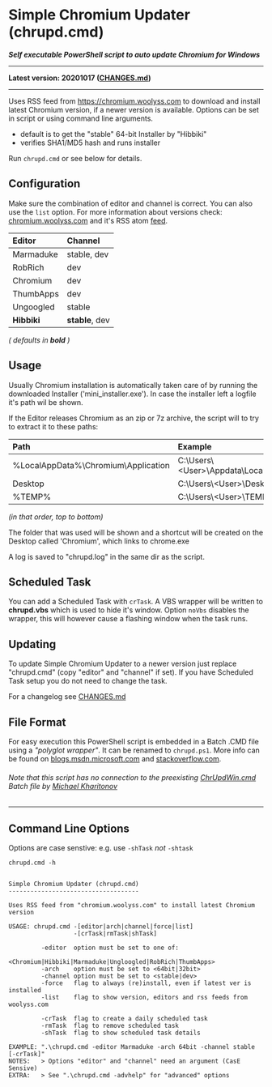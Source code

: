 # Simple Chromium Updater (chrupd.cmd)

_**Self executable PowerShell script to auto update Chromium for Windows**_

---

**Latest version: 20201017 ([CHANGES.md](CHANGES.md))**

---

Uses RSS feed from <https://chromium.woolyss.com> to download and install latest Chromium version, if a newer version is available. Options can be set in script or using command line arguments.

- default is to get the "stable" 64-bit Installer by "Hibbiki"
- verifies SHA1/MD5 hash and runs installer

Run `chrupd.cmd` or see below for details.

## Configuration

Make sure the combination of editor and channel is correct. You can also use  the `list` option. For more information about versions check: [chromium.woolyss.com](https://chromium.woolyss.com/?cut=1&ago=1) and it's RSS atom [feed](https://chromium.woolyss.com/feed/windows-64-bit).

| Editor       | Channel      |
|:-------------|:-------------|
| Marmaduke    | stable, dev  |
| RobRich      | dev          |
| Chromium     | dev          |
| ThumbApps    | dev          |
| Ungoogled    | stable       |
| **Hibbiki**  | **stable**, dev  |

_( defaults in **bold**  )_

## Usage

Usually Chromium installation is automatically taken care of by running the downloaded Installer ('mini_installer.exe'). In case the installer left a logfile it's path wil be shown.

If the Editor releases Chromium as an zip or 7z archive, the script will to try to extract it to these paths:

| Path                                   | Example                                   |
|:---------------------------------------|:------------------------------------------|
| %LocalAppData%\Chromium\Application    | C:\Users\\<User\>\Appdata\Local\Chromium  |
| Desktop                                | C:\Users\\<User\>\Desktop                 |
| %TEMP%                                 | C:\Users\\\<User\>\TEMP                   |

_(in that order, top to bottom)_

The folder that was used will be shown and a shortcut will be created on the Desktop called 'Chromium', which links to chrome.exe

A log is saved to "chrupd.log" in the same dir as the script.

## Scheduled Task

You can add a Scheduled Task with ```crTask```. A VBS wrapper will be written to **chrupd.vbs** which is used to hide it's window. Option ```noVbs``` disables the wrapper, this will however cause a flashing window when the task runs.

## Updating

To update Simple Chromium Updater to a newer version just replace "chrupd.cmd" (copy "editor" and "channel" if set). If you have Scheduled Task setup you do not need to change the task.

For a changelog see [CHANGES.md](CHANGES.md)

## File Format

For easy execution this PowerShell script is embedded in a Batch .CMD file using a *"polyglot wrapper"*. It can be renamed to `chrupd.ps1`. More info can be found on [blogs.msdn.microsoft.com](https://blogs.msdn.microsoft.com/jaybaz_ms/2007/04/26/powershell-polyglot) and [stackoverflow.com](https://stackoverflow.com/questions/29645).

###### *Note that this script has no connection to the preexisting [ChrUpdWin.cmd](https://gist.github.com/mikhaelkh/12dec36d4a1c4136628b#file-chrupdwin-cmd) Batch file by [Michael Kharitonov](https://github.com/mikhaelkh)*

---

## Command Line Options

Options are case senstive: e.g. use `-shTask` _not_ `-shtask`

`chrupd.cmd -h`

```text

Simple Chromium Updater (chrupd.cmd)
------------------------------------

Uses RSS feed from "chromium.woolyss.com" to install latest Chromium version

USAGE: chrupd.cmd -[editor|arch|channel|force|list]
                  -[crTask|rmTask|shTask]

         -editor  option must be set to one of:
                  <Chromium|Hibbiki|Marmaduke|Ungloogled|RobRich|ThumbApps>
         -arch    option must be set to <64bit|32bit>
         -channel option must be set to <stable|dev>
         -force   flag to always (re)install, even if latest ver is installed
         -list    flag to show version, editors and rss feeds from woolyss.com

         -crTask  flag to create a daily scheduled task
         -rmTask  flag to remove scheduled task
         -shTask  flag to show scheduled task details

EXAMPLE: ".\chrupd.cmd -editor Marmaduke -arch 64bit -channel stable [-crTask]"
NOTES:   > Options "editor" and "channel" need an argument (CasE Sensive)
EXTRA:   > See ".\chrupd.cmd -advhelp" for "advanced" options
```
